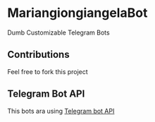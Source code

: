 # MariangiongiangelaBot
Dumb Customizable Telegram Bots

## Contributions
Feel free to fork this project


## Telegram Bot API
This bots ara using [Telegram bot API](https://core.telegram.org/bots)

